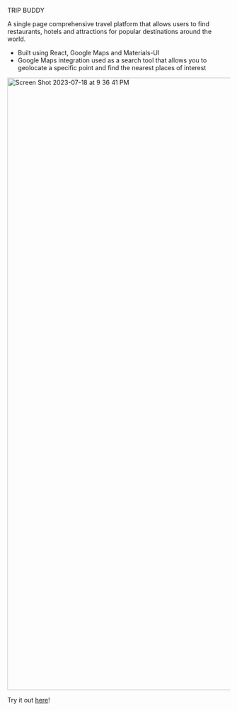 TRIP BUDDY

A single page comprehensive travel platform that allows users to find restaurants, hotels and attractions for popular destinations around the world.
- Built using React, Google Maps and Materials-UI
- Google Maps integration used as a search tool that allows you to geolocate a specific point and find the nearest places of interest


<img width="1382" alt="Screen Shot 2023-07-18 at 9 36 41 PM" src="https://github.com/RDixonCodes/travelApp/assets/73620531/b33cf35a-f3ce-4913-9251-bc7e755dce02">

Try it out [here](https://resilient-kelpie-3757f7.netlify.app/)!
